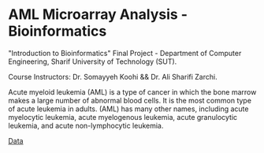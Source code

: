# AML Microarray Analysis - Bioinformatics

"Introduction to Bioinformatics" Final Project - Department of Computer Engineering, Sharif University of Technology (SUT).

Course Instructors:  Dr. Somayyeh Koohi && Dr. Ali Sharifi Zarchi.

Acute myeloid leukemia (AML) is a type of cancer in which the bone marrow makes a large number of abnormal blood cells. It is the most common type of acute leukemia in adults. (AML) has many other names, including acute myelocytic leukemia, acute myelogenous leukemia, acute granulocytic leukemia, and acute non-lymphocytic leukemia. 

[Data](https://www.ncbi.nlm.nih.gov/geo/geo2r/?acc=GSE48558)
